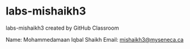 # labs-mishaikh3
labs-mishaikh3 created by GitHub Classroom


Name: Mohammedamaan Iqbal Shaikh
Email: mishaikh3@myseneca.ca
